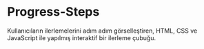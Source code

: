 # Progress-Steps
Kullanıcıların ilerlemelerini adım adım görselleştiren, HTML, CSS ve JavaScript ile yapılmış interaktif bir ilerleme çubuğu.
